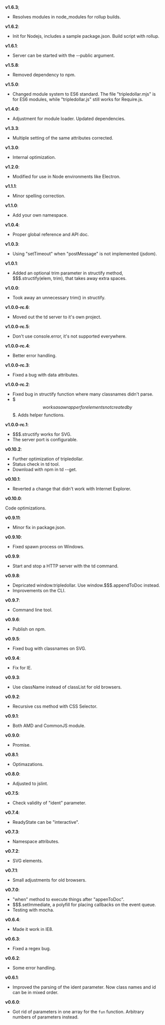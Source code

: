 **v1.6.3**;

  - Resolves modules in node\_modules for rollup builds.

**v1.6.2**:

  - Init for Nodejs, includes a sample package.json. Build script with rollup.

**v1.6.1**:

  - Server can be started with the --public argument.

**v1.5.8**:

  - Removed dependency to npm.

**v1.5.0**:

  - Changed module system to ES6 standard. The file "tripledollar.mjs" is for ES6 modules, while "tripledollar.js" still works for Require.js.

**v1.4.0**:

  - Adjustment for module loader. Updated dependencies.

**v1.3.3**:

  - Multiple setting of the same attributes corrected.

**v1.3.0**:

  - Internal optimization.

**v1.2.0**:

  - Modified for use in Node environments like Electron.

**v1.1.1**:

  - Minor spelling correction.

**v1.1.0**:

  - Add your own namespace.
 
**v1.0.4**:

  - Proper global reference and API doc.

**v1.0.3**:

  - Using "setTimeout" when "postMessage" is not implemented (jsdom).

**v1.0.1**:

  - Added an optional trim parameter in structify method, $$$.structify(elem, trim), that takes away extra spaces.

**v1.0.0**:

  - Took away an unnecessary trim() in structify.

**v1.0.0-rc.6**:

  - Moved out the td server to it's own project.

**v1.0.0-rc.5**:

  - Don't use console.error, it's not supported everywhere.

**v1.0.0-rc.4**:

  - Better error handling.

**v1.0.0-rc.3**:

  - Fixed a bug with data attributes.

**v1.0.0-rc.2**:

  - Fixed bug in structify function where many classnames didn't parse.
  - $$$ works as a wrapper for elements not created by $$$. Adds helper functions.

**v1.0.0-rc.1**:

  - $$$.structify works for SVG.
  - The server port is configurable.

**v0.10.2**:

  - Further optimization of tripledollar.
  - Status check in td tool.
  - Download with npm in td --get.

**v0.10.1**:

  - Reverted a change that didn't work with Internet Explorer.

**v0.10.0**:

  Code optimizations.

**v0.9.11**:

  - Minor fix in package.json.

**v0.9.10**:

  - Fixed spawn process on Windows.

**v0.9.9**:

  - Start and stop a HTTP server with the td command.

**v0.9.8**:

  - Depricated window.tripledollar. Use window.$$$.appendToDoc instead.
  - Improvements on the CLI.

**v0.9.7**:

  - Command line tool.

**v0.9.6**:

  - Publish on npm.

**v0.9.5**:

  - Fixed bug with classnames on SVG.

**v0.9.4**:

  - Fix for IE.

**v0.9.3**:

  - Use className instead of classList for old browsers.

**v0.9.2**:

  - Recursive css method with CSS Selector.

**v0.9.1**:

  - Both AMD and CommonJS module.

**v0.9.0**:

  - Promise.

**v0.8.1**:

  - Optimazations.

**v0.8.0**:

  - Adjusted to jslint.

**v0.7.5**:

  - Check validity of "ident" parameter.

**v0.7.4**:

  - ReadyState can be "interactive".

**v0.7.3**:

  - Namespace attributes.

**v0.7.2**:

  - SVG elements.

**v0.7.1**:

  - Small adjustments for old browsers.

**v0.7.0**:

  - "when" method to execute things after "appenToDoc".
  - $$$.setImmediate, a polyfill for placing callbacks on the event queue.
  - Testing with mocha.

**v0.6.4**:

  - Made it work in IE8.

**v0.6.3**:

  - Fixed a regex bug.

**v0.6.2**:

  - Some error handling.

**v0.6.1**:

  - Improved the parsing of the ident parameter. Now class names and id can be in mixed order.

**v0.6.0**:

  - Got rid of parameters in one array for the `fun` function. Arbitrary numbers of parameters instead.

